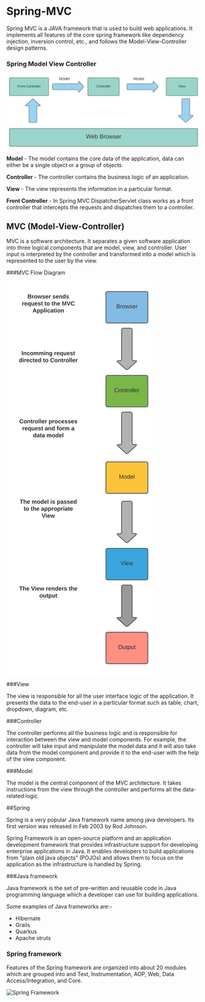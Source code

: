 # Spring-MVC

Spring MVC is a JAVA framework that is used to build web applications. It implements all features of the core spring framework like dependency injection, inversion control, etc., and follows the Model-View-Controller design patterns.

### Spring Model View Controller

![Spring Model Controller  View](https://raw.githubusercontent.com/nirmal119/Spring-MVC/main/IMAGE/springmvc.png)

**Model** - The model contains the core data of the application, data can either be a single object or a group of objects.

**Controller** - The controller contains the business logic of an application.

**View** - The view represents the information in a particular format.

**Front Controller** - In Spring MVC DispatcherServlet class works as a front controller that intercepts the requests and dispatches them to a controller.

## MVC (Model-View-Controller)

MVC is a software architecture. It separates a given software application into three logical components that are model, view, and controller. User input is interpreted by the controller and transformed into a model which is represented to the user by the view.

###MVC Flow Diagram

![MVC Flow Diagram](https://raw.githubusercontent.com/nirmal119/Spring-MVC/main/IMAGE/mvc_flowDiagram.png)


###View

The view is responsible for all the user interface logic of the application. It presents the data to the end-user in a particular format such as table, chart, dropdown, diagram, etc.

###Controller

The controller performs all the business logic and is responsible for interaction between the view and model components. For example, the controller will take input and manipulate the model data and it will also take data from the model component and provide it to the end-user with the help of the view component.

###Model

The model is the central component of the MVC architecture. It takes instructions from the view through the controller and performs all the data-related logic.


##Spring

Spring is a very popular Java framework name among java developers. Its first version was released in Feb 2003 by Rod Johnson.

Spring Framework is an open-source platform and an application development framework that provides infrastructure support for developing enterprise applications in Java. It enables developers to build applications from "plain old java objects" (POJOs) and allows them to focus on the application as the infrastructure is handled by Spring.

###Java framework

Java framework is the set of pre-written and reusable code in Java programming language which a developer can use for building applications.

Some examples of Java frameworks are:-


- Hibernate
- Grails
- Quarkus
- Apache struts

### Spring framework

Features of the Spring framework are organized into about 20 modules which are grouped into and Test, Instrumentation, AOP, Web, Data Access/Integration, and Core.

![Spring Framework](https://docs.spring.io/spring-framework/docs/3.0.0.M4/reference/html/images/spring-overview.png)




